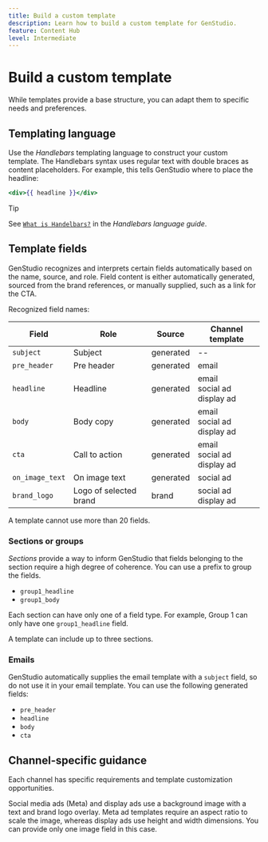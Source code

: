 ```yaml
---
title: Build a custom template
description: Learn how to build a custom template for GenStudio.
feature: Content Hub
level: Intermediate
---
```


# Build a custom template

While templates provide a base structure, you can adapt them to specific needs and preferences.

## Templating language

Use the _Handlebars_ templating language to construct your custom template. The Handlebars syntax uses regular text with double braces as content placeholders. For example, this tells GenStudio where to place the headline:

```handlebars
<div>{{ headline }}</div>
```

>[!TIP]
>
>See [`What is Handelbars?`](https://handlebarsjs.com/guide/#what-is-handlebars) in the _Handlebars language guide_.

## Template fields

GenStudio recognizes and interprets certain fields automatically based on the name, source, and role. Field content is either automatically generated, sourced from the brand references, or manually supplied, such as a link for the CTA.

Recognized field names:

| Field          | Role                   | Source     | Channel template     |
| -------------- | ---------------------- | ---------- | -------------------- |
| `subject`      | Subject                | generated  | -- |
| `pre_header`   | Pre header             | generated  | email       |
| `headline`     | Headline               | generated  | email<br>social ad<br>display ad |
| `body`         | Body copy              | generated  | email<br>social ad<br>display ad |
| `cta`          | Call to action         | generated  | email<br>social ad<br>display ad |
| `on_image_text`| On image text          | generated  | social ad |
| `brand_logo`   | Logo of selected brand | brand      | social ad<br>display ad |

A template cannot use more than 20 fields.

### Sections or groups

_Sections_ provide a way to inform GenStudio that fields belonging to the section require a high degree of coherence. You can use a prefix to group the fields.

- `group1_headline`
- `group1_body`

Each section can have only one of a field type. For example, Group 1 can only have one `group1_headline` field.

A template can include up to three sections.

### Emails

GenStudio automatically supplies the email template with a `subject` field, so do not use it in your email template. You can use the following generated fields:

- `pre_header`
- `headline`
- `body`
- `cta`

## Channel-specific guidance

Each channel has specific requirements and template customization opportunities.

Social media ads (Meta) and display ads use a background image with a text and brand logo overlay. Meta ad templates require an aspect ratio to scale the image, whereas display ads use height and width dimensions. You can provide only one image field in this case.
